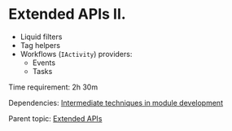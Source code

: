 # Extended APIs II.



- Liquid filters
- Tag helpers
- Workflows (`IActivity`) providers:
	- Events
	- Tasks

Time requirement: 2h 30m

Dependencies: [Intermediate techniques in module development](../ModuleDevelopmentAndApis/IntermediateTechniquesInModuleDevelopment)

Parent topic: [Extended APIs](./)